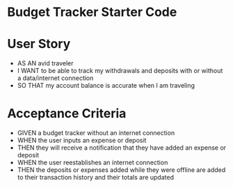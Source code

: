 # Budget Tracker Starter Code

# User Story
* AS AN avid traveler
* I WANT to be able to track my withdrawals and deposits with or without a data/internet connection
* SO THAT my account balance is accurate when I am traveling 

# Acceptance Criteria
* GIVEN a budget tracker without an internet connection
* WHEN the user inputs an expense or deposit
* THEN they will receive a notification that they have added an expense or deposit
* WHEN the user reestablishes an internet connection
* THEN the deposits or expenses added while they were offline are added to their transaction history and their totals are updated
